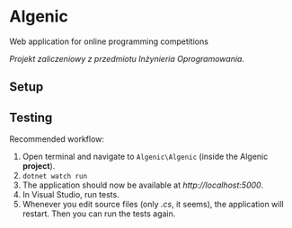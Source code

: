 # Algenic
Web application for online programming competitions

*Projekt zaliczeniowy z przedmiotu Inżynieria Oprogramowania.*

## Setup


## Testing

Recommended workflow:
1. Open terminal and navigate to `Algenic\Algenic` (inside the Algenic **project**).
2. `dotnet watch run`
3. The application should now be available at *http://localhost:5000*.
4. In Visual Studio, run tests.
5. Whenever you edit source files (only *.cs*, it seems), the application will restart. Then you can run the tests again.
